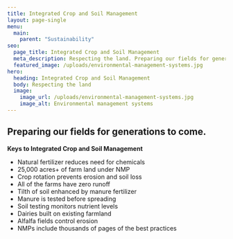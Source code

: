 ```yaml
---
title: Integrated Crop and Soil Management
layout: page-single
menu:
  main:
    parent: "Sustainability"
seo:
  page_title: Integrated Crop and Soil Management
  meta_description: Respecting the land. Preparing our fields for generations to come.
  featured_image: /uploads/environmental-management-systems.jpg
hero:
  heading: Integrated Crop and Soil Management
  body: Respecting the land
  image:
    image_url: /uploads/environmental-management-systems.jpg
    image_alt: Environmental management systems
---
```


## Preparing our fields for generations to come.

**Keys to Integrated Crop and Soil Management**

* Natural fertilizer reduces need for chemicals
* 25,000 acres+ of farm land under NMP
* Crop rotation prevents erosion and soil loss  
* All of the farms have zero runoff
* Tilth of soil enhanced by manure fertilizer  
* Manure is tested before spreading
* Soil testing monitors nutrient levels  
* Dairies built on existing farmland
* Alfalfa fields control erosion  
* NMPs include thousands of pages of the best practices